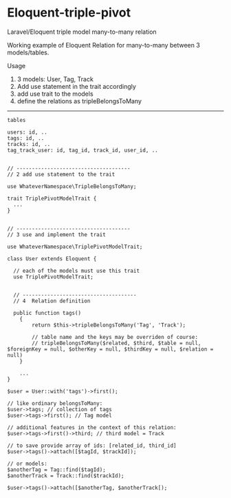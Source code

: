 Eloquent-triple-pivot
=====================

Laravel/Eloquent triple model many-to-many relation

Working example of Eloquent Relation for many-to-many between 3 models/tables.

Usage

1. 3 models: User, Tag, Track
2. Add use statement in the trait accordingly
3. add use trait to the models
4. define the relations as tripleBelongsToMany

---

	tables
	
	users: id, ..
	tags: id, ..
	tracks: id, ..
	tag_track_user: id, tag_id, track_id, user_id, ..

	
	// -------------------------------------
	// 2 add use statement to the trait
	
	use WhateverNamespace\TripleBelongsToMany;
	
	trait TriplePivotModelTrait {
	  ...
	}
	
	
	// -------------------------------------
	// 3 use and implement the trait
	
	use WhateverNamespace\TriplePivotModelTrait;

	class User extends Eloquent {
	  
	  // each of the models must use this trait
	  use TriplePivotModelTrait;
	
	
	  // -------------------------------------
	  // 4  Relation definition
	
	  public function tags()
		{
			return $this->tripleBelongsToMany('Tag', 'Track');
			
			// table name and the keys may be overriden of course:
			// tripleBelongsToMany($related, $third, $table = null, $foreignKey = null, $otherKey = null, $thirdKey = null, $relation = null)
		}
		
		...
	}
	
	$user = User::with('tags')->first();
	
	// like ordinary belongsToMany:
	$user->tags; // collection of tags
	$user->tags->first(); // Tag model
	
	// additional features in the context of this relation:
	$user->tags->first()->third; // third model = Track
	
	// to save provide array of ids: [related_id, third_id]
	$user->tags()->attach([$tagId, $trackId]);
	
	// or models:
	$anotherTag = Tag::find($tagId);
	$anotherTrack = Track::find($trackId);
	
	$user->tags()->attach([$anotherTag, $anotherTrack[);
	
	
	
	
